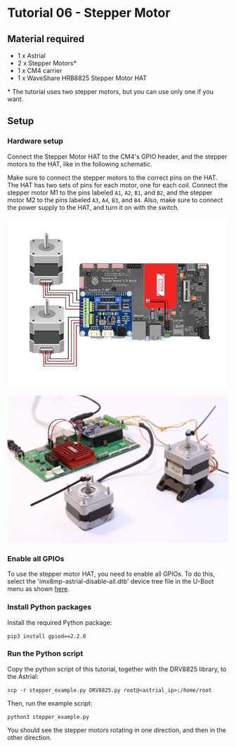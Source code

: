 # Tutorial 06 - Stepper Motor
## Material required
* 1 x Astrial
* 2 x Stepper Motors*
* 1 x CM4 carrier
* 1 x WaveShare HRB8825 Stepper Motor HAT

\* The tutorial uses two stepper motors, but you can use only one if you want.

## Setup
### Hardware setup
Connect the Stepper Motor HAT to the CM4's GPIO header, and the stepper motors to the HAT, like in the following schematic.

Make sure to connect the stepper motors to the correct pins on the HAT. The HAT has two sets of pins for each motor, one for each coil. Connect the stepper motor M1 to the pins labeled `A1`, `A2`, `B1`, and `B2`, and the stepper motor M2 to the pins labeled `A3`, `A4`, `B3`, and `B4`.
Also, make sure to connect the power supply to the HAT, and turn it on with the switch.

![Schematic](images/schematic.png)

![Photo](images/photo.jpg)

### Enable all GPIOs
To use the stepper motor HAT, you need to enable all GPIOs. To do this, select the 'imx8mp-astrial-disable-all.dtb' device tree file in the U-Boot menu as shown [here](../README.md#select-a-dtb).

### Install Python packages
Install the required Python package:
```
pip3 install gpiod==2.2.0
```

### Run the Python script
Copy the python script of this tutorial, together with the DRV8825 library, to the Astrial:
```
scp -r stepper_example.py DRV8825.py root@<astrial_ip>:/home/root
```

Then, run the example script:

```
python3 stepper_example.py
```

You should see the stepper motors rotating in one direction, and then in the other direction.


